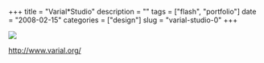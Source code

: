 +++
title = "Varial*Studio"
description = ""
tags = ["flash", "portfolio"]
date = "2008-02-15"
categories = ["design"]
slug = "varial-studio-0"
+++


 

  <div id="screens-thumbs" class="clearfix">
    <div class="txt-center" id="design-submission"><a href="http://www.varial.org/"><img id='bluga-thumbnail-940' class='bluga-thumbnail large' src='http://media.konigi.com/bluga/
wt47f279e3530d4_0.jpg'/></a></div>  
  </div>   
<p><a href="http://www.varial.org/">http://www.varial.org/</a></p>





